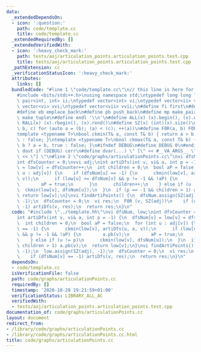 ```yaml
---
data:
  _extendedDependsOn:
  - icon: ':question:'
    path: code/template.cc
    title: code/template.cc
  _extendedRequiredBy: []
  _extendedVerifiedWith:
  - icon: ':heavy_check_mark:'
    path: tests/aoj/articulation_points.articulation_points.test.cpp
    title: tests/aoj/articulation_points.articulation_points.test.cpp
  _pathExtension: cc
  _verificationStatusIcon: ':heavy_check_mark:'
  attributes:
    links: []
  bundledCode: "#line 1 \"code/template.cc\"\n// this line is here for a reason\n\
    #include <bits/stdc++.h>\nusing namespace std;\ntypedef long long ll;\ntypedef\
    \ pair<int, int> ii;\ntypedef vector<int> vi;\ntypedef vector<ii> vii;\ntypedef\
    \ vector<vi> vvi;\ntypedef vector<vii> vvii;\n#define fi first\n#define se second\n\
    #define eb emplace_back\n#define pb push_back\n#define mp make_pair\n#define mt\
    \ make_tuple\n#define endl '\\n'\n#define ALL(x) (x).begin(), (x).end()\n#define\
    \ RALL(x) (x).rbegin(), (x).rend()\n#define SZ(x) (int)(x).size()\n#define FOR(a,\
    \ b, c) for (auto a = (b); (a) < (c); ++(a))\n#define F0R(a, b) FOR (a, 0, (b))\n\
    template <typename T>\nbool ckmin(T& a, const T& b) { return a > b ? a = b, true\
    \ : false; }\ntemplate <typename T>\nbool ckmax(T& a, const T& b) { return a <\
    \ b ? a = b, true : false; }\n#ifndef DEBUG\n#define DEBUG 0\n#endif\n#define\
    \ dout if (DEBUG) cerr\n#define dvar(...) \" [\" << #__VA_ARGS__ \": \" << (__VA_ARGS__)\
    \ << \"] \"\n#line 2 \"code/graphs/articulationPoints.cc\"\nvi dfsNum, low;\n\
    int dfsCounter = 0;\nvvi adj;\nint artiDfs(int v, vi& a, int p = -1) {\n  dfsNum[v]\
    \ = low[v] = dfsCounter++;\n  int children = 0;\n  bool aP = false;\n  for (int\
    \ u : adj[v]) {\n    if (dfsNum[u] == -1) {\n      ckmin(low[v], artiDfs(u, a,\
    \ v));\n      if (low[u] >= dfsNum[v] && p != -1 && !aP) {\n        a.pb(v);\n\
    \        aP = true;\n      }\n      children++;\n    } else if (u != p)\n    \
    \  ckmin(low[v], dfsNum[u]);\n  }\n  if (p == -1 && children > 1) a.pb(v);\n \
    \ return low[v];\n}\nvi findArtiPoints() {\n  dfsNum.assign(SZ(adj), -1);\n  low.assign(SZ(adj),\
    \ -1);\n  dfsCounter = 0;\n  vi res;\n  F0R (v, SZ(adj))\n    if (dfsNum[v] ==\
    \ -1) artiDfs(v, res);\n  return res;\n}\n"
  code: "#include \"../template.hh\"\nvi dfsNum, low;\nint dfsCounter = 0;\nvvi adj;\n\
    int artiDfs(int v, vi& a, int p = -1) {\n  dfsNum[v] = low[v] = dfsCounter++;\n\
    \  int children = 0;\n  bool aP = false;\n  for (int u : adj[v]) {\n    if (dfsNum[u]\
    \ == -1) {\n      ckmin(low[v], artiDfs(u, a, v));\n      if (low[u] >= dfsNum[v]\
    \ && p != -1 && !aP) {\n        a.pb(v);\n        aP = true;\n      }\n      children++;\n\
    \    } else if (u != p)\n      ckmin(low[v], dfsNum[u]);\n  }\n  if (p == -1 &&\
    \ children > 1) a.pb(v);\n  return low[v];\n}\nvi findArtiPoints() {\n  dfsNum.assign(SZ(adj),\
    \ -1);\n  low.assign(SZ(adj), -1);\n  dfsCounter = 0;\n  vi res;\n  F0R (v, SZ(adj))\n\
    \    if (dfsNum[v] == -1) artiDfs(v, res);\n  return res;\n}\n"
  dependsOn:
  - code/template.cc
  isVerificationFile: false
  path: code/graphs/articulationPoints.cc
  requiredBy: []
  timestamp: '2020-10-28 19:21:59+01:00'
  verificationStatus: LIBRARY_ALL_AC
  verifiedWith:
  - tests/aoj/articulation_points.articulation_points.test.cpp
documentation_of: code/graphs/articulationPoints.cc
layout: document
redirect_from:
- /library/code/graphs/articulationPoints.cc
- /library/code/graphs/articulationPoints.cc.html
title: code/graphs/articulationPoints.cc
---
```

